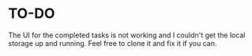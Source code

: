 # TO-DO
The UI for the completed tasks is not working and I couldn't get the local storage up and running. Feel free to clone it and fix it if you can.
